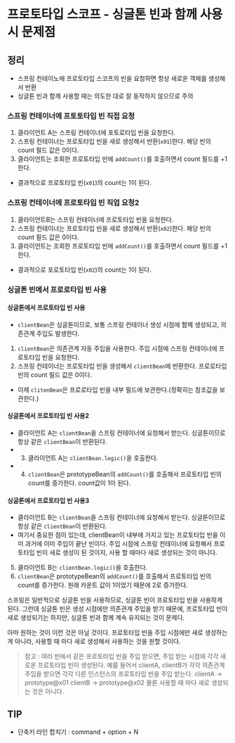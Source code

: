 # 프로토타입 스코프 - 싱글톤 빈과 함께 사용시 문제점

## 정리

- 스프링 컨테이노에 프로토타입 스코프의 빈을 요청하면 항상 새로운 객체를 생성해서 반환
- 싱글톤 빈과 함께 사용할 때는 의도한 대로 잘 동작하지 않으므로 주의

### 스프링 컨테이너에 프토토타입 빈 직접 요청

  1. 클라이언트 A는 스프링 컨테이너에 포토로타입 빈을 요청한다.
  2. 스프링 컨테이너는 프로토타입 빈을 새로 생성해서 반환(`x01`)한다. 해당 빈의 count 필드 값은 0이다.
  3. 클라이언트는 조회한 프로토타입 빈에 `addCount()`를 호출하면서 count 필드를 +1 한다.
  - 결과적으로 프로토타입 빈(`x01`)의 count는 1이 된다.

### 스프링 컨테이너에 프로토타입 빈 직업 요청2

  1. 클라이언트B는 스프링 컨테이너에 프로토타입 빈을 요청한다.
  2. 스프링 컨테이너는 프로토타입 빈을 새로 생성해서 반환(`x02`)한다. 해당 빈의 count 필드 값은 0이다.
  3. 클라이언트는 조회한 프로토타입 빈에 `addCount()`를 호출하면서 count 필드를 +1 한다.
  - 결과적으로 포로토타입 빈(`x02`)의 count는 1이 된다.

### 싱글톤 빈에서 프로로타입 빈 사용

#### 싱글톤에서 프로토타입 빈 사용

  - `clientBean`은 싱글톤이므로, 보통 스프링 컨테이너 생성 시점에 함께 생성되고, 의존관계 주입도 발생한다.
  1. `clientBean`은 의존관계 자동 주입을 사용한다. 주입 시점에 스프링 컨테이너에 프로토타입 빈을 요청한다.
  2. 스프링 컨테이너는 프로토타입 빈을 생성해서 `clientBean`에 반환한다. 프로로타입 빈의 count 필드 값은 0이다.
  - 이제 `clitenBean`은 프로로타입 빈을 내부 필드에 보관한다.(정확히는 참조값을 보관한다.)

#### 싱글톤에서 프로토타입 빈 사용2

  - 클라이언트 A는 `clientBean`을 스프링 컨테이너에 요청해서 받는다. 싱글톤이므로 항상 같은 `clientBean`이 반환된다.
  - 3. 클라이언트 A는 `clientBean.logic()`을 호출한다.
  - 4. `clientBean`은 prototypeBean의 `addCount()`를 호출해서 프로토타입 빈의 count를 증가한다. count값이 1이 된다.

#### 싱글톤에서 프로토타입 빈 사용3

  - 클라이언트 B는 `clientBean`을 스프링 컨테이너에 요청해서 받는다. 싱글톤이므로 항상 같은 `clientBean`이 반환된다.
  - 여기서 중요한 점이 있는데, clientBean이 내부에 가지고 있는 프로토타입 빈을 이미 과거에 이미 주입이 끝난 빈이다. 주입 시점에 스프링 컨테이너에 요청해서 프로토타입 빈이 새로 생성이 된 것이지, 사용 할 때마다 새로 생성되는 것이 아니다.
  5. 클라이언트 B는 `clientBean.logic()`을 호출한다.
  6. `clientBean`은 prototypeBean의 `addCount()`를 호출해서 프로토타입 빈의 count를 증가한다. 원래 카운트 값이 1이었기 때문에 2로 증가한다.

스프링은 일반적으로 싱글톤 빈을 사용하므로, 싱글톤 빈이 프로토타입 빈을 사용하게 된다. 그런데 싱글톤 빈은 생성 시점에만 의존관계 주입을 받기 때문에, 프로토타입 빈이 새로 생성되기는 하지만, 싱글톤 빈과 함께 계속 유지되는 것이 문제다.

아마 원하는 것이 이런 것은 아닐 것이다. 프로토타입 빈을 주입 시점에만 새로 생성하는게 아니라, 사용할 때 마다 새로 생성해서 사용하는 것을 원할 것이다.

> 참고 : 여러 빈에서 같은 프로토타입 빈을 주입 받으면, 주입 받는 시점에 각각 새로운 프로토타입 빈이 생성된다. 예를 들어서 clientA, clientB가 각각 의존관계 주입을 받으면 각각 다른 인스턴스의 프로토타입 빈을 주입 받는다.
clientA -> prototype@x01
clientB -> prototype@x02
물론 사용할 때 마다 새로 생성되는 것은 아니다.

## TIP

- 단축키 라인 합치기 : command + option + N
